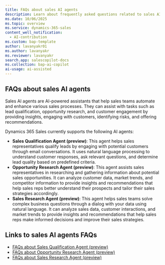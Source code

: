 ```yaml
---
title: FAQs about sales AI agents
description: Learn about frequently asked questions related to sales AI agents in Dynamics 365 Sales.
ms.date: 10/06/2025
ms.topic: overview
ms.service: dynamics-365-sales
content_well_notification:
  - AI-contribution
ms.custom: bap-template
author: lavanyakr01
ms.author: lavanyakr
ms.reviewer: lavanyakr
search.app: salescopilot-docs
ms.collection: bap-ai-copilot
ai-usage: ai-assisted
---
```



## FAQs about sales AI agents

Sales AI agents are AI-powered assistants that help sales teams automate and enhance various sales processes. They can assist with tasks such as lead qualification, opportunity research, and customer engagement by providing insights, engaging with customers, identifying risks, and offering recommendations.

Dynamics 365 Sales currently supports the following AI agents:

- **Sales Qualification Agent (preview)**: This agent helps sales representatives qualify leads by engaging with potential customers through email conversations. It uses natural language processing to understand customer responses, ask relevant questions, and determine lead quality based on predefined criteria.
- **Opportunity Research Agent (preview)**: This agent assists sales representatives in researching and gathering information about potential sales opportunities. It can analyze customer data, market trends, and competitor information to provide insights and recommendations that help sales reps better understand their prospects and tailor their sales strategies accordingly.
- **Sales Research Agent (preview)**: This agent helps sales teams solve complex business questions through a dialog with your data using natural language. It can analyze sales data, customer interactions, and market trends to provide insights and recommendations that help sales reps make informed decisions and improve their sales strategies.

## Links to sales AI agents FAQs 

- [FAQs about Sales Qualification Agent (preview)](sales-qualification-agent-faq.md)
- [FAQs about Opportunity Research Agent (preview)](opportunity-research-agent-faqs.md)
- [FAQs about Sales Research Agent (preview)](faqs-sales-research-agent.md)